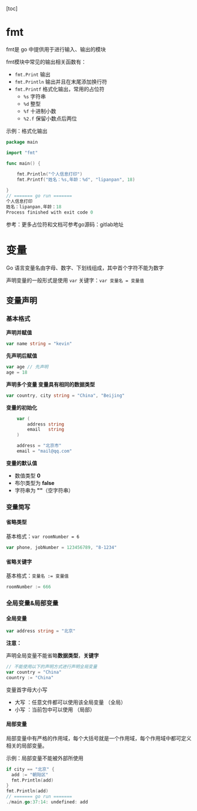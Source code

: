 [toc]



# fmt 

fmt是 go 中提供用于进行输入、输出的模块

fmt模块中常见的输出相关函数有：

+ `fmt.Print` 输出
+ `fmt.Println` 输出并且在末尾添加换行符
+ `fmt.Printf` 格式化输出，常用的占位符
  + `%s`  字符串
  + `%d`  整型
  + `%f`  十进制小数
  + `%2.f`  保留小数点后两位

示例：格式化输出

```go
package main

import "fmt"

func main() {
	
	fmt.Println("个人信息打印")
	fmt.Printf("姓名：%s,年龄：%d", "lipanpan", 18)

}
// ======= go run =======
个人信息打印
姓名：lipanpan,年龄：18
Process finished with exit code 0
```

参考：更多占位符和文档可参考go源码：gitlab地址



# 变量

Go 语言变量名由字母、数字、下划线组成，其中首个字符不能为数字

声明变量的一般形式是使用 `var` 关键字：`var 变量名 = 变量值`

## 变量声明

### 基本格式

**声明并赋值**

```go
var name string = "kevin"
```

**先声明后赋值**

```go
var age // 先声明
age = 18
```

**声明多个变量 变量具有相同的数据类型**

```go
var country, city string = "China", "Beijing"
```

**变量的初始化**

```go
	var (
		address string
		email   string
	)

	address = "北京市"
	email = "mail@qq.com"

```

**变量的默认值**

- 数值类型  **0**
- 布尔类型为 **false**
- 字符串为 **""**（空字符串）

### 变量简写

#### 省略类型 

基本格式：`var roomNumber = 6`

```go
var phone, jobNumber = 123456789, "8-1234"
```

#### 省略关键字

基本格式：`变量名 := 变量值 `

```go
roomNumber := 666
```

### 全局变量&局部变量

#### 全局变量

```go
var address string = "北京"
```

**注意：**

声明全局变量不能省略**数据类型**，**关键字**

```go
// 不能使用以下的声明方式进行声明全局变量
var country = "China"
country := "China"
```

变量首字母大小写

+ 大写 ：任意文件都可以使用该全局变量 （全局）
+ 小写 ：当前包中可以使用 （局部）

#### 局部变量

局部变量中有严格的作用域，每个大括号就是一个作用域，每个作用域中都可定义相关的局部变量。

示例：局部变量不能被外部所使用

```go
if city == "北京" {
  add := "朝阳区"
  fmt.Println(add)
}
fmt.Println(add)
// ======= go run =======
./main.go:37:14: undefined: add
```


